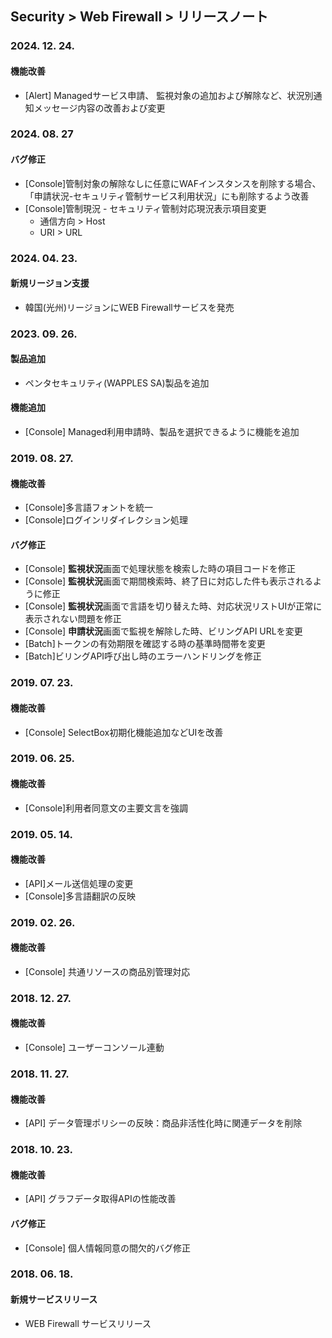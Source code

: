 ## Security > Web Firewall > リリースノート

### 2024. 12. 24.
#### 機能改善
* [Alert] Managedサービス申請、 監視対象の追加および解除など、状況別通知メッセージ内容の改善および変更

### 2024. 08. 27
#### バグ修正
* [Console]管制対象の解除なしに任意にWAFインスタンスを削除する場合、「申請状況-セキュリティ管制サービス利用状況」にも削除するよう改善
* [Console]管制現況 - セキュリティ管制対応現況表示項目変更
	* 通信方向 > Host
	* URI > URL


### 2024. 04. 23.
#### 新規リージョン支援
* 韓国(光州)リージョンにWEB Firewallサービスを発売


### 2023. 09. 26.
#### 製品追加
* ペンタセキュリティ(WAPPLES SA)製品を追加

#### 機能追加
* [Console] Managed利用申請時、製品を選択できるように機能を追加


### 2019. 08. 27.
#### 機能改善
* [Console]多言語フォントを統一
* [Console]ログインリダイレクション処理

#### バグ修正
* [Console] **監視状況**画面で処理状態を検索した時の項目コードを修正
* [Console] **監視状況**画面で期間検索時、終了日に対応した件も表示されるように修正
* [Console] **監視状況**画面で言語を切り替えた時、対応状況リストUIが正常に表示されない問題を修正
* [Console] **申請状況**画面で監視を解除した時、ビリングAPI URLを変更
* [Batch]トークンの有効期限を確認する時の基準時間帯を変更
* [Batch]ビリングAPI呼び出し時のエラーハンドリングを修正


### 2019. 07. 23.
#### 機能改善
* [Console] SelectBox初期化機能追加などUIを改善


### 2019. 06. 25.
#### 機能改善
* [Console]利用者同意文の主要文言を強調


### 2019. 05. 14.
#### 機能改善
* [API]メール送信処理の変更
* [Console]多言語翻訳の反映


### 2019. 02. 26.
#### 機能改善
* [Console] 共通リソースの商品別管理対応


### 2018. 12. 27.
#### 機能改善
* [Console] ユーザーコンソール連動


### 2018. 11. 27.
#### 機能改善
* [API] データ管理ポリシーの反映：商品非活性化時に関連データを削除


### 2018. 10. 23.
#### 機能改善
* [API] グラフデータ取得APIの性能改善

#### バグ修正
* [Console] 個人情報同意の間欠的バグ修正


### 2018. 06. 18.
#### 新規サービスリリース
* WEB Firewall サービスリリース
